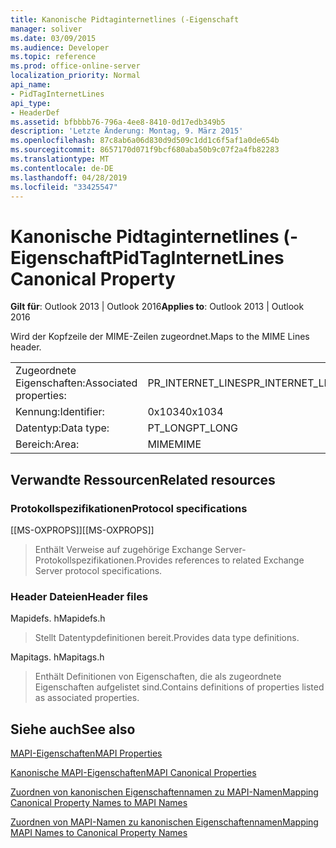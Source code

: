 ```yaml
---
title: Kanonische Pidtaginternetlines (-Eigenschaft
manager: soliver
ms.date: 03/09/2015
ms.audience: Developer
ms.topic: reference
ms.prod: office-online-server
localization_priority: Normal
api_name:
- PidTagInternetLines
api_type:
- HeaderDef
ms.assetid: bfbbbb76-796a-4ee8-8410-0d17edb349b5
description: 'Letzte Änderung: Montag, 9. März 2015'
ms.openlocfilehash: 87c8ab6a06d830d9d509c1dd1c6f5af1a0de654b
ms.sourcegitcommit: 8657170d071f9bcf680aba50b9c07f2a4fb82283
ms.translationtype: MT
ms.contentlocale: de-DE
ms.lasthandoff: 04/28/2019
ms.locfileid: "33425547"
---
```

# <a name="pidtaginternetlines-canonical-property"></a><span data-ttu-id="2f829-103">Kanonische Pidtaginternetlines (-Eigenschaft</span><span class="sxs-lookup"><span data-stu-id="2f829-103">PidTagInternetLines Canonical Property</span></span>

  
  
<span data-ttu-id="2f829-104">**Gilt für**: Outlook 2013 | Outlook 2016</span><span class="sxs-lookup"><span data-stu-id="2f829-104">**Applies to**: Outlook 2013 | Outlook 2016</span></span> 
  
<span data-ttu-id="2f829-105">Wird der Kopfzeile der MIME-Zeilen zugeordnet.</span><span class="sxs-lookup"><span data-stu-id="2f829-105">Maps to the MIME Lines header.</span></span>
  
|||
|:-----|:-----|
|<span data-ttu-id="2f829-106">Zugeordnete Eigenschaften:</span><span class="sxs-lookup"><span data-stu-id="2f829-106">Associated properties:</span></span>  <br/> |<span data-ttu-id="2f829-107">PR_INTERNET_LINES</span><span class="sxs-lookup"><span data-stu-id="2f829-107">PR_INTERNET_LINES</span></span>  <br/> |
|<span data-ttu-id="2f829-108">Kennung:</span><span class="sxs-lookup"><span data-stu-id="2f829-108">Identifier:</span></span>  <br/> |<span data-ttu-id="2f829-109">0x1034</span><span class="sxs-lookup"><span data-stu-id="2f829-109">0x1034</span></span>  <br/> |
|<span data-ttu-id="2f829-110">Datentyp:</span><span class="sxs-lookup"><span data-stu-id="2f829-110">Data type:</span></span>  <br/> |<span data-ttu-id="2f829-111">PT_LONG</span><span class="sxs-lookup"><span data-stu-id="2f829-111">PT_LONG</span></span>  <br/> |
|<span data-ttu-id="2f829-112">Bereich:</span><span class="sxs-lookup"><span data-stu-id="2f829-112">Area:</span></span>  <br/> |<span data-ttu-id="2f829-113">MIME</span><span class="sxs-lookup"><span data-stu-id="2f829-113">MIME</span></span>  <br/> |
   
## <a name="related-resources"></a><span data-ttu-id="2f829-114">Verwandte Ressourcen</span><span class="sxs-lookup"><span data-stu-id="2f829-114">Related resources</span></span>

### <a name="protocol-specifications"></a><span data-ttu-id="2f829-115">Protokollspezifikationen</span><span class="sxs-lookup"><span data-stu-id="2f829-115">Protocol specifications</span></span>

<span data-ttu-id="2f829-116">[[MS-OXPROPS]]</span><span class="sxs-lookup"><span data-stu-id="2f829-116">[[MS-OXPROPS]]</span></span> 
  
> <span data-ttu-id="2f829-117">Enthält Verweise auf zugehörige Exchange Server-Protokollspezifikationen.</span><span class="sxs-lookup"><span data-stu-id="2f829-117">Provides references to related Exchange Server protocol specifications.</span></span>
    
### <a name="header-files"></a><span data-ttu-id="2f829-118">Header Dateien</span><span class="sxs-lookup"><span data-stu-id="2f829-118">Header files</span></span>

<span data-ttu-id="2f829-119">Mapidefs. h</span><span class="sxs-lookup"><span data-stu-id="2f829-119">Mapidefs.h</span></span>
  
> <span data-ttu-id="2f829-120">Stellt Datentypdefinitionen bereit.</span><span class="sxs-lookup"><span data-stu-id="2f829-120">Provides data type definitions.</span></span>
    
<span data-ttu-id="2f829-121">Mapitags. h</span><span class="sxs-lookup"><span data-stu-id="2f829-121">Mapitags.h</span></span>
  
> <span data-ttu-id="2f829-122">Enthält Definitionen von Eigenschaften, die als zugeordnete Eigenschaften aufgelistet sind.</span><span class="sxs-lookup"><span data-stu-id="2f829-122">Contains definitions of properties listed as associated properties.</span></span>
    
## <a name="see-also"></a><span data-ttu-id="2f829-123">Siehe auch</span><span class="sxs-lookup"><span data-stu-id="2f829-123">See also</span></span>



[<span data-ttu-id="2f829-124">MAPI-Eigenschaften</span><span class="sxs-lookup"><span data-stu-id="2f829-124">MAPI Properties</span></span>](mapi-properties.md)
  
[<span data-ttu-id="2f829-125">Kanonische MAPI-Eigenschaften</span><span class="sxs-lookup"><span data-stu-id="2f829-125">MAPI Canonical Properties</span></span>](mapi-canonical-properties.md)
  
[<span data-ttu-id="2f829-126">Zuordnen von kanonischen Eigenschaftennamen zu MAPI-Namen</span><span class="sxs-lookup"><span data-stu-id="2f829-126">Mapping Canonical Property Names to MAPI Names</span></span>](mapping-canonical-property-names-to-mapi-names.md)
  
[<span data-ttu-id="2f829-127">Zuordnen von MAPI-Namen zu kanonischen Eigenschaftennamen</span><span class="sxs-lookup"><span data-stu-id="2f829-127">Mapping MAPI Names to Canonical Property Names</span></span>](mapping-mapi-names-to-canonical-property-names.md)

